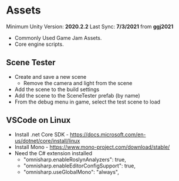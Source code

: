 # Assets

Minimum Unity Version: **2020.2.2**
Last Sync: **7/3/2021** from **ggj2021**

* Commonly Used Game Jam Assets.
* Core engine scripts.

## Scene Tester

* Create and save a new scene
  * Remove the camera and light from the scene
* Add the scene to the build settings
* Add the scene to the SceneTester prefab (by name)
* From the debug menu in game, select the test scene to load

## VSCode on Linux

* Install .net Core SDK - https://docs.microsoft.com/en-us/dotnet/core/install/linux
* Install Mono - https://www.mono-project.com/download/stable/
* Need the C# extension installed
  * "omnisharp.enableRoslynAnalyzers": true,
  * "omnisharp.enableEditorConfigSupport": true,
  * "omnisharp.useGlobalMono": "always",
